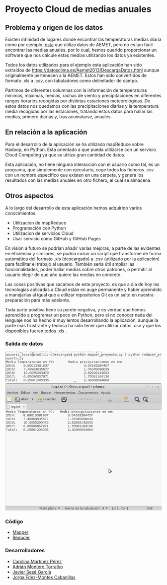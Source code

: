 # Proyecto Cloud de medias anuales

## Problema y origen de los datos

Existen infinidad de lugares donde encontrar las temperaturas medias diaria como por ejemplo, [esta](https://datosclima.es/Aemet2013/DescargaDatos.html) que utiliza datos de AEMET, pero no es tan fácil encontrar las medias anuales, por lo cual, hemos querido proporcionar un software que nos calcule estas medias utilizando los datos ya existentes. 

Todos los datos utilizados para el ejemplo esta aplicación han sido extraídos de https://datosclima.es/Aemet2013/DescargaDatos.html aunque originalmente pertenecen a la AEMET. Estos han sido convertidos de formato .xls a .csv, con tabuladores como delimitador de campo.

Partimos de diferentes columnas con la información de temperaturas mínimas, máximas, medias, rachas de viento y precipitaciones en diferentes rangos horarios recogidas por distintas estaciones meteorológicas. De estos datos nos quedamos con las precipitaciones diarias y la temperatura media recogidas por las estaciones, tratando estos datos para hallar las medias, primero diarias y, tras acumularse, anuales.

## En relación a la aplicación

Para el desarrollo de la aplicación se ha utilizado mapReduce sobre Hadoop, en Python. Esta orientado a que pueda utilizarse con un servicio Cloud Computing ya que se utiliza gran cantidad de datos.

Esta aplicación, no tiene ninguna interacción con el usuario como tal, es un programa, que simplemente con ejecutarlo, coge todos los ficheros .csv con un nombre especifico que existen en una carpeta, y genera los resultados con las medias anuales en otro fichero, el cual se almacena.

## Otros aspectos

A lo largo del desarrollo de esta aplicación hemos adquirido varios conocimientos.
  - Utilizacion de mapReduce
  - Programación con Python
  - Utilizacion de servicios Cloud
  - Usar servicio como GitHub y GitHub Pages

En visión a futuro se podrían añadir varias mejoras, a parte de las evidentes en eficiencia y similares, se podría incluir un script que transforme de forma automática del formato .xls (descargado) a .csv (utilizado por la aplicación) para facilitar el trabajo al usuario. También seria útil ampliar las funcionalidades, poder hallar medias sobre otros patrones, o permitir al usuario elegir de que año quiere las medias en concreto.

Las cosas positivas que sacamos de este proyecto, es que a día de hoy las tecnologías aplicadas a Cloud están en auge permanente y haber aprendido a manejarlas al igual que a utilizar repositorios Git es un salto en nuestra preparación para más adelante. 

Toda parte positiva tiene su parete negativa, y es verdad que hemos aprendido a programar un poco en Python, pero el no conocer nada del lenguaje nos ha hecho ir muy lentos desarrollando la aplicación, aunque la parte más frustrante y tediosa ha sido tener que utilizar datos .csv y que los disponibles fueran todos .xls .

### Salida de datos
<img src="/datos.png" alt="hi" class="inline"/>
<img src="/Pantallazo-1.png" alt="hi" class="inline"/>

### Código

- [Mapper](https://github.com/Jorgefmc/Weather-Averages/blob/master/mapper_proyecto.py)
- [Reducer](https://github.com/Jorgefmc/Weather-Averages/blob/master/reducer_proyecto.py)

### Desarrolladores

- [Carolina Martínez Pérez](https://github.com/CarolMaper)
- [Adrián Montero Torralbo](https://github.com/Montero14)
- [Javier Sesé García](https://github.com/JaviSese)
- [Jorge Fdez-Montes Cabanillas](https://github.com/Jorgefmc)

